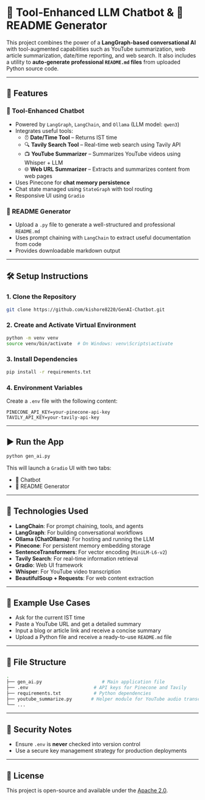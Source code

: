 # 🔗 Tool-Enhanced LLM Chatbot & 📄 README Generator

This project combines the power of a **LangGraph-based conversational AI** with tool-augmented capabilities such as YouTube summarization, web article summarization, date/time reporting, and web search. It also includes a utility to **auto-generate professional `README.md` files** from uploaded Python source code.

---

## 🌟 Features

### 💬 Tool-Enhanced Chatbot
- Powered by `LangGraph`, `LangChain`, and `Ollama` (LLM model: `qwen3`)
- Integrates useful tools:
  - ⏰ **Date/Time Tool** – Returns IST time
  - 🔍 **Tavily Search Tool** – Real-time web search using Tavily API
  - 📺 **YouTube Summarizer** – Summarizes YouTube videos using Whisper + LLM
  - 🌐 **Web URL Summarizer** – Extracts and summarizes content from web pages
- Uses Pinecone for **chat memory persistence**
- Chat state managed using `StateGraph` with tool routing
- Responsive UI using `Gradio`

### 📄 README Generator
- Upload a `.py` file to generate a well-structured and professional `README.md`
- Uses prompt chaining with `LangChain` to extract useful documentation from code
- Provides downloadable markdown output

---

## 🛠️ Setup Instructions

### 1. Clone the Repository
```bash
git clone https://github.com/kishore8220/GenAI-Chatbot.git
```

### 2. Create and Activate Virtual Environment
```bash
python -m venv venv
source venv/bin/activate  # On Windows: venv\Scripts\activate
```

### 3. Install Dependencies
```bash
pip install -r requirements.txt
```

### 4. Environment Variables
Create a `.env` file with the following content:
```env
PINECONE_API_KEY=your-pinecone-api-key
TAVILY_API_KEY=your-tavily-api-key
```

---

## ▶️ Run the App
```bash
python gen_ai.py
```
This will launch a `Gradio` UI with two tabs:
- 💬 Chatbot
- 📄 README Generator

---

## 🧠 Technologies Used

- **LangChain**: For prompt chaining, tools, and agents
- **LangGraph**: For building conversational workflows
- **Ollama (ChatOllama)**: For hosting and running the LLM
- **Pinecone**: For persistent memory embedding storage
- **SentenceTransformers**: For vector encoding (`MiniLM-L6-v2`)
- **Tavily Search**: For real-time information retrieval
- **Gradio**: Web UI framework
- **Whisper**: For YouTube video transcription
- **BeautifulSoup + Requests**: For web content extraction

---

## 🧪 Example Use Cases

- Ask for the current IST time
- Paste a YouTube URL and get a detailed summary
- Input a blog or article link and receive a concise summary
- Upload a Python file and receive a ready-to-use `README.md` file

---

## 📂 File Structure

```bash
.
├── gen_ai.py                      # Main application file
├── .env                        # API keys for Pinecone and Tavily
├── requirements.txt            # Python dependencies
├── youtube_summarize.py       # Helper module for YouTube audio transcription and vector DB
└── ...
```

---

## 🔐 Security Notes
- Ensure `.env` is **never** checked into version control
- Use a secure key management strategy for production deployments

---

## 📜 License

This project is open-source and available under the [Apache 2.0](LICENSE).
